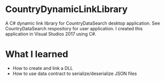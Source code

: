 # CountryDynamicLinkLibrary
A C# dynamic link library for CountryDataSearch desktop application. See CountryDataSearch respository for user application. I created this application in Visual Studios 2017 using C#.

# What I learned
* How to create and link a DLL
* How to use data contract to serialize/deserialize JSON files
